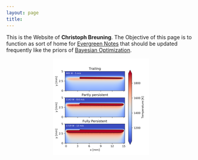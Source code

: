 ```yaml
---
layout: page
title: 
---
```


This is the Website of **Christoph Breuning**. The Objective of this page is to function as sort of home for [Evergreen Notes](https://notes.andymatuschak.org/Evergreen_notes) that should be updated frequently like the priors of [Bayesian Optimization](https://en.wikipedia.org/wiki/Bayesian_optimization).




<center>
    <img class="marginauto" src="https://github.com/theexitstrategy/theexitstrategy.github.io/blob/master/imgs/Persistence_133.png?raw=true" alt="centered image" style="zoom:25%;"/>
</center>

